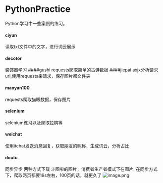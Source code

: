 # PythonPractice
Python学习中一些案例的练习。
#### ciyun
读取txt文件中的文字，进行词云展示
#### decotor
装饰器学习
####gushi
requests爬取简单的古诗数据
####jiepai
axjx分析请求url,使用requests来请求，保存图片都文件夹
#### maoyan100
requests爬取猫眼数据，保存图片
#### selenium
selenium练习以及爬取拉钩等
#### weichat
使用itchat发送消息回复，获取朋友的昵称，生成词云，分析占比
#### doutu
同步异步 两种方式下载 斗图啦的图片，消费者生产者模式下在图片.
在同步方式下，爬取两页都要19s左右，100页的话，就更久了
![image.png](https://upload-images.jianshu.io/upload_images/4908477-f79f156d0a6c4340.png?imageMogr2/auto-orient/strip%7CimageView2/2/w/1240)

